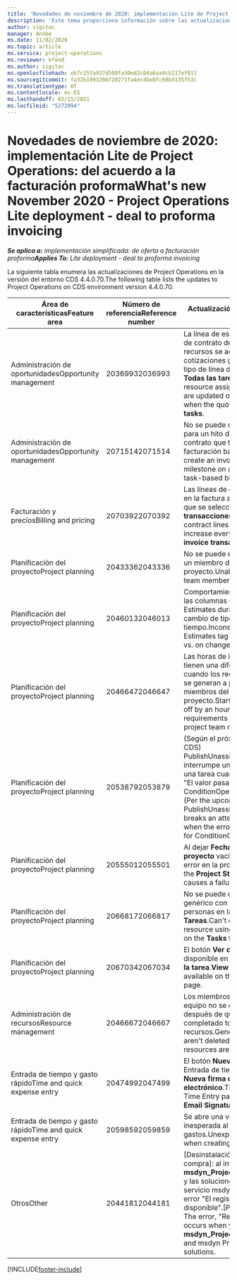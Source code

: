 ```yaml
---
title: 'Novedades de noviembre de 2020: implementación Lite de Project Operations: del acuerdo a la facturación proforma'
description: 'Este tema proporciona información sobre las actualizaciones de calidad disponibles en la versión de noviembre de 2020 de la implementación Lite de Project Operations: del acuerdo a la facturación proforma.'
author: sigitac
manager: Annbe
ms.date: 11/02/2020
ms.topic: article
ms.service: project-operations
ms.reviewer: kfend
ms.author: sigitac
ms.openlocfilehash: eb7c15fa937d508fa30ed2c04a6aa9cb117ef011
ms.sourcegitcommit: fa32b1893286f20271fa4ec4be8fc68bd135f53c
ms.translationtype: HT
ms.contentlocale: es-ES
ms.lasthandoff: 02/15/2021
ms.locfileid: "5272094"
---
```

# <a name="whats-new-november-2020---project-operations-lite-deployment---deal-to-proforma-invoicing"></a><span data-ttu-id="e2623-103">Novedades de noviembre de 2020: implementación Lite de Project Operations: del acuerdo a la facturación proforma</span><span class="sxs-lookup"><span data-stu-id="e2623-103">What's new November 2020 - Project Operations Lite deployment - deal to proforma invoicing</span></span>

<span data-ttu-id="e2623-104">_**Se aplica a:** implementación simplificada: de oferta a facturación proforma_</span><span class="sxs-lookup"><span data-stu-id="e2623-104">_**Applies To:** Lite deployment - deal to proforma invoicing_</span></span>

<span data-ttu-id="e2623-105">La siguiente tabla enumera las actualizaciones de Project Operations en la versión del entorno CDS 4.4.0.70.</span><span class="sxs-lookup"><span data-stu-id="e2623-105">The following table lists the updates to Project Operations on CDS environment version 4.4.0.70.</span></span>

| <span data-ttu-id="e2623-106">Área de características</span><span class="sxs-lookup"><span data-stu-id="e2623-106">Feature area</span></span>                 | <span data-ttu-id="e2623-107">Número de referencia</span><span class="sxs-lookup"><span data-stu-id="e2623-107">Reference number</span></span> | <span data-ttu-id="e2623-108">Actualización de calidad</span><span class="sxs-lookup"><span data-stu-id="e2623-108">Quality update</span></span>                                                                                                                                                                    |
|------------------------------|------------------|-----------------------------------------------------------------------------------------------------------------------------------------------------------------------------------|
| <span data-ttu-id="e2623-109">  Administración de oportunidades</span><span class="sxs-lookup"><span data-stu-id="e2623-109">Opportunity management</span></span>       | <span data-ttu-id="e2623-110">2036993</span><span class="sxs-lookup"><span data-stu-id="e2623-110">2036993</span></span>          | <span data-ttu-id="e2623-111">La línea de estimación y las líneas de contrato de asignación de recursos se actualizan en las cotizaciones ganadoras cuando el tipo de línea de cotización es **Todas las tareas**.</span><span class="sxs-lookup"><span data-stu-id="e2623-111">Estimate line and resource   assignment contract lines are updated on winning quotes when the quote line   type is **All tasks**.</span></span>                                                 |
| <span data-ttu-id="e2623-112">  Administración de oportunidades</span><span class="sxs-lookup"><span data-stu-id="e2623-112">Opportunity management</span></span>       | <span data-ttu-id="e2623-113">2071514</span><span class="sxs-lookup"><span data-stu-id="e2623-113">2071514</span></span>          | <span data-ttu-id="e2623-114">No se puede crear una factura para un hito de precio fijo en un contrato que tiene habilitada la facturación basada en tareas.</span><span class="sxs-lookup"><span data-stu-id="e2623-114">Can't create an invoice for a   fixed price milestone on a contract that has task-based billing enabled.</span></span>                                                                          |
| <span data-ttu-id="e2623-115">Facturación y precios</span><span class="sxs-lookup"><span data-stu-id="e2623-115">Billing and pricing</span></span>          | <span data-ttu-id="e2623-116">2070392</span><span class="sxs-lookup"><span data-stu-id="e2623-116">2070392</span></span>          | <span data-ttu-id="e2623-117">Las líneas de contrato del proyecto en la factura aumentan cada vez que se selecciona **Actualizar transacciones de facturas**.</span><span class="sxs-lookup"><span data-stu-id="e2623-117">Project contract lines on the   invoice increase every time **Refresh invoice transactions** is   selected.</span></span>                                                                       |
| <span data-ttu-id="e2623-118">Planificación del proyecto</span><span class="sxs-lookup"><span data-stu-id="e2623-118">Project planning</span></span>             | <span data-ttu-id="e2623-119">2043336</span><span class="sxs-lookup"><span data-stu-id="e2623-119">2043336</span></span>          | <span data-ttu-id="e2623-120">No se puede eliminar el registro de un miembro del equipo del proyecto.</span><span class="sxs-lookup"><span data-stu-id="e2623-120">Unable to delete a project team member record.</span></span>                                                                                                                                    |
| <span data-ttu-id="e2623-121">Planificación del proyecto</span><span class="sxs-lookup"><span data-stu-id="e2623-121">Project planning</span></span>             | <span data-ttu-id="e2623-122">2046013</span><span class="sxs-lookup"><span data-stu-id="e2623-122">2046013</span></span>          | <span data-ttu-id="e2623-123">Comportamiento incoherente para las columnas de etiquetas Estimates durante la carga frente al cambio de tipo de fase de tiempo.</span><span class="sxs-lookup"><span data-stu-id="e2623-123">Inconsistent behavior for   Estimates tag columns during load vs. on change of time-phase type.</span></span>                                                                                   |
| <span data-ttu-id="e2623-124">Planificación del proyecto</span><span class="sxs-lookup"><span data-stu-id="e2623-124">Project planning</span></span>             | <span data-ttu-id="e2623-125">2046647</span><span class="sxs-lookup"><span data-stu-id="e2623-125">2046647</span></span>          | <span data-ttu-id="e2623-126">Las horas de inicio y finalización tienen una diferencia de una hora cuando los requisitos de recursos se generan a partir de los miembros del equipo del proyecto.</span><span class="sxs-lookup"><span data-stu-id="e2623-126">Start and end times are off by   an hour when resource requirements are generated from project team members.</span></span>                                                                      |
| <span data-ttu-id="e2623-127">Planificación del proyecto</span><span class="sxs-lookup"><span data-stu-id="e2623-127">Project planning</span></span>             | <span data-ttu-id="e2623-128">2053879</span><span class="sxs-lookup"><span data-stu-id="e2623-128">2053879</span></span>          | <span data-ttu-id="e2623-129">(Según el próximo lanzamiento de CDS) PublishUnassignedAssignments interrumpe un intento de guardar una tarea cuando aparece el error "El valor pasado para ConditionOperator.In está vacío".</span><span class="sxs-lookup"><span data-stu-id="e2623-129">(Per the upcoming CDS   rollout)   PublishUnassignedAssignments   breaks an attempt to save a task when  the error, "The   value passed for ConditionOperator.In is   empty."</span></span> |
| <span data-ttu-id="e2623-130">Planificación del proyecto</span><span class="sxs-lookup"><span data-stu-id="e2623-130">Project planning</span></span>             | <span data-ttu-id="e2623-131">2055501</span><span class="sxs-lookup"><span data-stu-id="e2623-131">2055501</span></span>          | <span data-ttu-id="e2623-132">Al dejar **Fecha de inicio del proyecto** vacío, se produce un error en la programación.</span><span class="sxs-lookup"><span data-stu-id="e2623-132">Leaving the **Project Start   Date** empty causes a failure in the schedule.</span></span>                                                                                                      |
| <span data-ttu-id="e2623-133">Planificación del proyecto</span><span class="sxs-lookup"><span data-stu-id="e2623-133">Project planning</span></span>             | <span data-ttu-id="e2623-134">2066817</span><span class="sxs-lookup"><span data-stu-id="e2623-134">2066817</span></span>          | <span data-ttu-id="e2623-135">No se puede crear un recurso genérico con el selector de personas en la pestaña **Tareas**.</span><span class="sxs-lookup"><span data-stu-id="e2623-135">Can't create a generic   resource   using the people picker on   the **Tasks** tab.</span></span>                                                                                               |
| <span data-ttu-id="e2623-136">Planificación del proyecto</span><span class="sxs-lookup"><span data-stu-id="e2623-136">Project planning</span></span>             | <span data-ttu-id="e2623-137">2067034</span><span class="sxs-lookup"><span data-stu-id="e2623-137">2067034</span></span>          | <span data-ttu-id="e2623-138">El botón **Ver detalles** no está disponible en la página **Detalles de la tarea**.</span><span class="sxs-lookup"><span data-stu-id="e2623-138">**View Details** button isn't available on the **Details of Task** page.</span></span>                                                                                                         |
| <span data-ttu-id="e2623-139">Administración de recursos</span><span class="sxs-lookup"><span data-stu-id="e2623-139">Resource management</span></span>          | <span data-ttu-id="e2623-140">2046667</span><span class="sxs-lookup"><span data-stu-id="e2623-140">2046667</span></span>          | <span data-ttu-id="e2623-141">Los miembros genéricos del equipo no se eliminan incluso después de que se hayan completado todos los recursos.</span><span class="sxs-lookup"><span data-stu-id="e2623-141">Generic team members aren't   deleted even after all resources are fulfilled.</span></span>                                                                                                     |
| <span data-ttu-id="e2623-142">Entrada de tiempo y gasto rápido</span><span class="sxs-lookup"><span data-stu-id="e2623-142">Time and quick expense entry</span></span> | <span data-ttu-id="e2623-143">2047499</span><span class="sxs-lookup"><span data-stu-id="e2623-143">2047499</span></span>          | <span data-ttu-id="e2623-144">El botón **Nuevo** en la página de Entrada de tiempo abre la página **Nueva firma de correo electrónico**.</span><span class="sxs-lookup"><span data-stu-id="e2623-144">The **New** button on the Time   Entry page opens the **New Email Signature** page.</span></span>                                                                                               |
| <span data-ttu-id="e2623-145">Entrada de tiempo y gasto rápido</span><span class="sxs-lookup"><span data-stu-id="e2623-145">Time and quick expense entry</span></span> | <span data-ttu-id="e2623-146">2059859</span><span class="sxs-lookup"><span data-stu-id="e2623-146">2059859</span></span>          | <span data-ttu-id="e2623-147">Se abre una ventana emergente inesperada al crear una entrada de gastos.</span><span class="sxs-lookup"><span data-stu-id="e2623-147">Unexpected   pop-up opens when creating an expense entry.</span></span>                                                                                                                         |
| <span data-ttu-id="e2623-148">Otros</span><span class="sxs-lookup"><span data-stu-id="e2623-148">Other</span></span>                        | <span data-ttu-id="e2623-149">2044181</span><span class="sxs-lookup"><span data-stu-id="e2623-149">2044181</span></span>          | <span data-ttu-id="e2623-150">[Desinstalación de pedido de compra]: al intentar desinstalar **msdyn_ProjectServiceCore_Patch** y las soluciones centrales del servicio msdyn Project, aparece el error "El registro no está disponible".</span><span class="sxs-lookup"><span data-stu-id="e2623-150">[PO Uninstallation] - The error,   "Record is unavailable" occurs when you try to uninstall   **msdyn_ProjectServiceCore_Patch** and msdyn Project service core solutions.</span></span>        |


[!INCLUDE[footer-include](../../includes/footer-banner.md)]